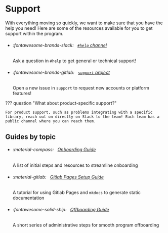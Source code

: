 # Support

With everything moving so quickly, we want to make sure that you have the help you need! Here are some of the resources available for you to get support within the program.

<div class="grid cards" markdown>

-   ###### :fontawesome-brands-slack: &nbsp; [`#help` channel](https://mitre.enterprise.slack.com/archives/C051C6XDZCM)

    Ask a question in `#help` to get general or technical support!

-   ###### :fontawesome-brands-gitlab: &nbsp; [`support` project](https://gitlab.jatic.net/jatic/support/-/issues/)

    Open a new issue in `support` to request new accounts or platform features!

</div>

??? question "What about product-specific support?"

    For product support, such as problems integrating with a specific library, reach out on directly on Slack to the team! Each team has a public channel where you can reach them.

## Guides by topic

<div class="grid cards" markdown>

-   ###### :material-compass: &nbsp; [Onboarding Guide](onboarding.md)

    A list of initial steps and resources to streamline onboarding

-   ###### :material-gitlab: &nbsp; [Gitlab Pages Setup Guide](gitlab-pages-setup.md)

    A tutorial for using Gitlab Pages and `mkdocs` to generate static documentation

-   ###### :fontawesome-solid-ship: &nbsp; [Offboarding Guide](offboarding.md)

    A short series of administrative steps for smooth program offboarding 

</div>
